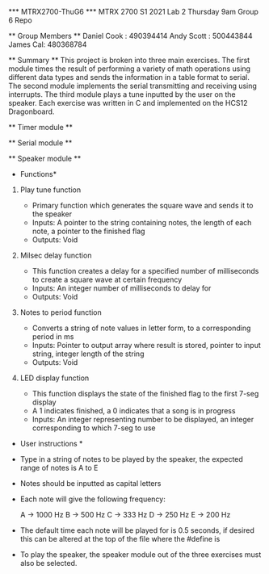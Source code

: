 *** MTRX2700-ThuG6 ***
MTRX 2700 S1 2021 Lab 2 Thursday 9am Group 6 Repo

** Group Members **
Daniel Cook : 490394414
Andy Scott : 500443844
James Cal: 480368784


** Summary **
This project is broken into three main exercises. The first module times the result of performing a variety of math operations
using different data types and sends the information in a table format to serial. The second module implements the serial
transmitting and receiving using interrupts. The third module plays a tune inputted by the user on the speaker. Each exercise
was written in C and implemented on the HCS12 Dragonboard.

** Timer module **


** Serial module **


** Speaker module **

* Functions*
1. Play tune function
	- Primary function which generates the square wave and sends it to the speaker
	- Inputs: A pointer to the string containing notes, the length of each note, a pointer to the finished flag
	- Outputs: Void

2. Milsec delay function
	- This function creates a delay for a specified number of milliseconds to create a square wave at certain frequency
	- Inputs: An integer number of milliseconds to delay for
	- Outputs: Void

3. Notes to period function
	- Converts a string of note values in letter form, to a corresponding period in ms
	- Inputs: Pointer to output array where result is stored, pointer to input string, integer length of the string
	- Outputs: Void

4. LED display function
	- This function displays the state of the finished flag to the first 7-seg display
	- A 1 indicates finished, a 0 indicates that a song is in progress
	- Inputs: An integer representing number to be displayed, an integer corresponding to which 7-seg to use

* User instructions *
- Type in a string of notes to be played by the speaker, the expected range of notes is A to E
- Notes should be inputted as capital letters
- Each note will give the following frequency:

	A -> 1000 Hz
	B -> 500 Hz
	C -> 333 Hz
	D -> 250 Hz
	E -> 200 Hz

- The default time each note will be played for is 0.5 seconds, if desired this can be altered at the top of the file
  where the #define is
- To play the speaker, the speaker module out of the three exercises must also be selected.




